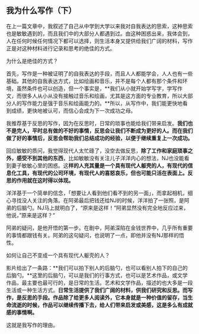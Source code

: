 ## 我为什么写作（下）

在上一篇文章中，我叙述了自己从中学到大学以来我对自我表达的思索，这种思索也是敏敏遇到的，而且我们中的大部分人都遇到过。由这种困惑出来，我体会到，人在任何时候任何情况下都可以选择，则生活本身又提供给我们广阔的材料，写作正是对这种材料进行记录和思考的绝佳的方式。

为什么是绝佳的方式？

首先，写作是一种被证明了的自我表达的手段，而且人人都能学会，人人也有一些基础。其他的自我表达方式，比如绘画和音乐，并不是每个人都有那个条件和环境，虽然条件也可以创造，但一个事实是，**我们从小就开始学写字，学写作文，而很多人从小从没有接触过音乐和绘画，尤其是这方面的专业教育，所以大部分人的写作能力是强于音乐和绘画能力的。**所以，从写作中，我们能更快地看到成绩，更快地被认可，而信心会成为下一次成功之母。

我推荐基于反思的写作，因为在反思时，日常的琐事也能给我们带来启发。**我们也不是完人，平时总有做的不好的事情，反思会让我们不断成为更好的人。而在我们做了好的事情后，反思会帮助我们总结成功的经验，以便于继续重复上一次成功。**

回应敏敏的质问，我觉得现代人太忙碌了，没空去做反思，**除了工作和家庭琐事之外，感受不到其他的东西**，比如敏敏没有关注儿子洋洋内心的想法，NJ也没能看到妻子敏敏心里的困惑。这**样的人充其量是一个具有现代人躯壳的人，有现代的信息化工具，有现代的公司环境，有现代人的喜怒哀乐，但也可能只活在表面上。反思的作用就在这时得以体现。**

洋洋基于一个简单的信念，「想要让人看到他们看不到的另一面」，而拿起相机，细心寻找没人关注的角落。在阿弟最后把钱还给NJ的时候，洋洋拍了一张照，是阿弟的后脑勺。NJ马上就明白了，“原来是这样！”阿弟显然没有完全地反应过来，他说，”原来是这样？“

阿弟的疑问，是他开悟的第一步。在剧中，阿弟深陷在金钱世界中，几乎所有重要的事情都跟钱有关。阿弟的这句疑问，也说明了一点，即他并没有NJ那样的悟性。

如何让自己不变成一个具有现代人躯壳的人？

影片给出了一条路：**我们可以拍下别人的后脑勺，也可以看别人拍下的自己的后脑勺。**这里的后脑勺，可以是我们的行事方式，也可以是艺术作品，或文学作品，最主要也最可行的，是日常的生活。艺术和文学作品，描述的也大多是一段生活或一种生活方式。**日常生活提供了我们广阔的材料，供我们研究和反思。而写作，是反思的手段。作品除了给更多人阅读外，它本身就是一种价值的留存，当生命流逝的时候，作品可以继续传播下去，给人们带来启发或美感，这是多么有成就感的事情啊。**

这就是我写作的理由。